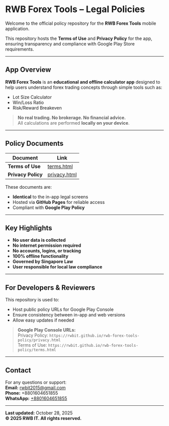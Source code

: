 # RWB Forex Tools – Legal Policies

Welcome to the official policy repository for the **RWB Forex Tools** mobile application.

This repository hosts the **Terms of Use** and **Privacy Policy** for the app, ensuring transparency and compliance with Google Play Store requirements.

---

## App Overview

**RWB Forex Tools** is an **educational and offline calculator app** designed to help users understand forex trading concepts through simple tools such as:

- Lot Size Calculator  
- Win/Loss Ratio  
- Risk/Reward Breakeven  

> **No real trading. No brokerage. No financial advice.**  
> All calculations are performed **locally on your device**.

---

## Policy Documents

| Document | Link |
|--------|------|
| **Terms of Use** | [terms.html](terms.html) |
| **Privacy Policy** | [privacy.html](privacy.html) |

These documents are:
- **Identical** to the in-app legal screens
- Hosted via **GitHub Pages** for reliable access
- Compliant with **Google Play Policy**

---

## Key Highlights

- **No user data is collected**  
- **No internet permission required**  
- **No accounts, logins, or tracking**  
- **100% offline functionality**  
- **Governed by Singapore Law**  
- **User responsible for local law compliance**

---

## For Developers & Reviewers

This repository is used to:
- Host public policy URLs for Google Play Console
- Ensure consistency between in-app and web versions
- Allow easy updates if needed

> **Google Play Console URLs:**  
> Privacy Policy: `https://rwbit.github.io/rwb-forex-tools-policy/privacy.html`  
> Terms of Use: `https://rwbit.github.io/rwb-forex-tools-policy/terms.html`

---

## Contact

For any questions or support:  
**Email:** [rwbit2015@gmail.com](mailto:rwbit2015@gmail.com)<br>
**Phone:** +8801604651855<br>
**WhatsApp:** <a href="https://wa.me/8801604651855" target="_blank" rel="noopener noreferrer">+8801604651855</a>



---

**Last updated:** October 28, 2025  
**© 2025 RWB IT. All rights reserved.**
